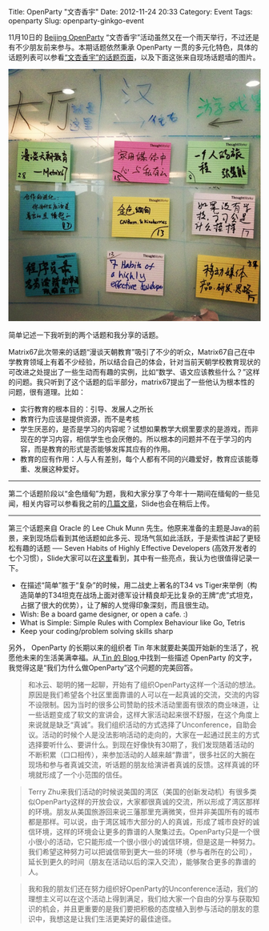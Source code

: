 Title: OpenParty &quot;文杏香宇&quot;
Date: 2012-11-24 20:33
Category: Event
Tags: openparty
Slug: openparty-ginkgo-event

11月10日的 [Beijing OpenParty](http://www.beijing-open-party.org) “文杏香宇”活动虽然又在一个雨天举行，不过还是有不少朋友前来参与。本期话题依然秉承 OpenParty 一贯的多元化特色，具体的话题列表可以参看[“文杏香宇”的话题页面](http://www.beijing-open-party.org/event/19)，以及下面这张来自现场话题墙的图片。

![OpenParty Ginkgo Event - Topic Board](/images/openparty/openparty_121110_board.jpg)

简单记述一下我听到的两个话题和我分享的话题。

Matrix67此次带来的话题“漫谈天朝教育”吸引了不少的听众，Matrix67自己在中学教育领域上有着不少经验，所以结合自己的体会，针对当前天朝学校教育现状的可改进之处提出了一些生动而有趣的实例，比如“数学、语文应该教些什么？”这样的问题。我只听到了这个话题的后半部分，matrix67提出了一些他认为根本性的问题，很有道理。比如：

 * 实行教育的根本目的：引导、发展人之所长
 * 教育行为应该是提供资源，而不是考核
 * 学生厌恶的，是否是学习的内容呢？试想如果教学大纲里要求的是游戏，而非现在的学习内容，相信学生也会厌倦的。所以根本的问题并不在于学习的内容，而是教育的形式是否能够发挥其应有的作用。
 * 教育的应有作用：人与人有差别，每个人都有不同的兴趣爱好，教育应该能尊重、发展这种爱好。

---

第二个话题阶段以“金色缅甸”为题，我和大家分享了今年十一期间在缅甸的一些见闻，相关内容可以参看我之前的[几篇文章](http://cnborn.net/blog/tag/%E7%BC%85%E7%94%B8/)，Slide也会在稍后上传。

---

第三个话题来自 Oracle 的 Lee Chuk Munn 先生。他原来准备的主题是Java的前景，来到现场后看到其他话题如此多元、现场气氛如此活跃，于是索性讲起了更轻松有趣的话题 ── Seven Habits of Highly Effective Developers (高效开发者的七个习惯），Slide大家可以在[这里](http://www.beijing-open-party.org/topic/170)看到，其中有一些亮点，我认为也很值得记录一下。

 * 在描述“简单”胜于“复杂”的时候，用二战史上著名的T34 vs Tiger来举例（构造简单的T34坦克在战场上面对德军设计精良却无比复杂的王牌“虎”式坦克，占据了很大的优势），让了解的人觉得印象深刻，而且很生动。
 * Wish: Be a board game designer, or open a cafe. :)
 * What is Simple: Simple Rules with Complex Behaviour like Go, Tetris
 * Keep your coding/problem solving skills sharp


另外， OpenParty 的长期以来的组织者 Tin 年末就要赴美国开始新的生活了，祝愿他未来的生活美满幸福。从[ Tin 的 Blog ](http://www.diamondtin.com/)中找到一些描述 OpenParty 的文字，我觉得这是“我们为什么做OpenParty”这个问题的完美回答。

>和冰云、聪明的猪一起聊，开始有了组织OpenParty这样一个活动的想法。原因是我们希望各个社区里面靠谱的人可以在一起真诚的交流，交流的内容不设限制。因为当时的很多公司赞助的技术活动里面有很浓的商业味道，让一些话题变成了软文的宣讲会，这样大家活动起来很不舒服，在这个角度上来说就是缺乏“真诚”。我们组织活动的方式选择了Unconference，自助会议。活动的时候个人是没法影响活动的走向的，大家在一起通过民主的方式选择要听什么、要讲什么。到现在好像快有30期了，我们发现随着活动的不断积累（口口相传），来参加活动的人越来越“靠谱”，很多社区的大腕在现场和参与者真诚交流，听话题的朋友给演讲者真诚的反馈。这样真诚的环境就形成了一个小范围的信任。

>Terry Zhu来我们活动的时候说美国的湾区（美国的创新发动机）有很多类似OpenParty这样的开放会议，大家都很真诚的交流，所以形成了湾区那样的环境。朋友从美国旅游回来说三藩那里充满微笑，但并非美国所有的城市都是那样。可以说，由于湾区城市大部分的人的真诚，形成了城市良好的诚信环境，这样的环境会让更多的靠谱的人聚集过去。OpenParty只是一个很小很小的活动，它只能形成一个很小很小的诚信环境，但是这是一种努力。我们希望这种努力可以把诚信带到更大一些的环境（参与者所在的公司），延长到更久的时间（朋友在活动以后的深入交流），能够聚合更多的靠谱的人。

> 我和我的朋友们还在努力组织好OpenParty的Unconference活动，我们的理想主义可以在这个活动上得到满足，我们给大家一个自由的分享与获取知识的机会，并且更重要的是我们要把积极的态度植入到参与活动的朋友的意识中，我想这是让我们生活更美好的最佳途径。

